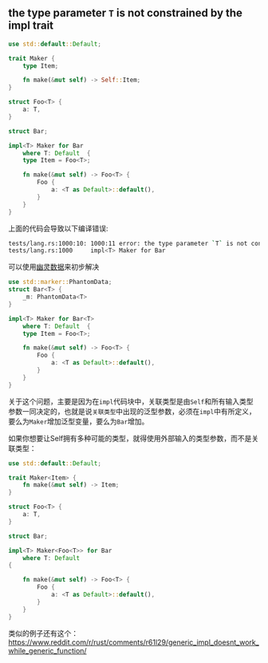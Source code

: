 ## the type parameter `T` is not constrained by the impl trait

```rust
use std::default::Default;

trait Maker {
    type Item;

    fn make(&mut self) -> Self::Item;
}

struct Foo<T> {
    a: T,
}

struct Bar;

impl<T> Maker for Bar
    where T: Default  {
    type Item = Foo<T>;

    fn make(&mut self) -> Foo<T> {
        Foo {
            a: <T as Default>::default(),
        }
    }
}
```

上面的代码会导致以下编译错误:
```bash
tests/lang.rs:1000:10: 1000:11 error: the type parameter `T` is not constrained by the impl trait, self type, or predicates [E0207]
tests/lang.rs:1000     impl<T> Maker for Bar
```

可以使用[幽灵数据]()来初步解决

```rust
use std::marker::PhantomData;
struct Bar<T> {
    _m: PhantomData<T>
}

impl<T> Maker for Bar<T>
    where T: Default  {
    type Item = Foo<T>;

    fn make(&mut self) -> Foo<T> {
        Foo {
            a: <T as Default>::default(),
        }
    }
}
```

关于这个问题，主要是因为在`impl`代码块中，关联类型是由`Self`和所有输入类型参数一同决定的，也就是说`关联类型`中出现的泛型参数，必须在`impl`中有所定义，要么为`Maker`增加泛型变量，要么为`Bar`增加。

如果你想要让Self拥有多种可能的类型，就得使用外部输入的类型参数，而不是关联类型：
```rust
use std::default::Default;

trait Maker<Item> {
    fn make(&mut self) -> Item;
}

struct Foo<T> {
    a: T,
}

struct Bar;

impl<T> Maker<Foo<T>> for Bar
    where T: Default  
{

    fn make(&mut self) -> Foo<T> {
        Foo {
            a: <T as Default>::default(),
        }
    }
}
```

类似的例子还有这个：https://www.reddit.com/r/rust/comments/r61l29/generic_impl_doesnt_work_while_generic_function/

